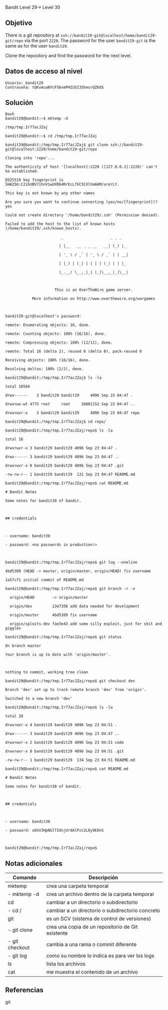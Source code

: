 Bandit Level 29→ Level 30

## Objetivo

There is a git repository at `ssh://bandit29-git@localhost/home/bandit29-git/repo` via the port `2220`. The password for the user `bandit29-git` is the same as for the user `bandit29`.

Clone the repository and find the password for the next level.
## Datos de acceso al nivel

```
Usuario: bandit29
Contraseña: tQKvmcwNYcFS6vmPHIUSI3ShmsrQZK8S
```
## Solución
```
Bash
bandit29@bandit:~$ mktemp -d

/tmp/tmp.Ir77acJZaj

bandit29@bandit:~$ cd /tmp/tmp.Ir77acJZaj

bandit29@bandit:/tmp/tmp.Ir77acJZaj$ git clone ssh://bandit29-git@localhost:2220/home/bandit29-git/repo

Cloning into 'repo'...

The authenticity of host '[localhost]:2220 ([127.0.0.1]:2220)' can't be established.

ED25519 key fingerprint is SHA256:C2ihUBV7ihnV1wUXRb4RrEcLfXC5CXlhmAAM/urerLY.

This key is not known by any other names

Are you sure you want to continue connecting (yes/no/[fingerprint])? yes

Could not create directory '/home/bandit29/.ssh' (Permission denied).

Failed to add the host to the list of known hosts (/home/bandit29/.ssh/known_hosts).

                         _                     _ _ _   

                        | |__   __ _ _ __   __| (_) |_ 

                        | '_ \ / _` | '_ \ / _` | | __|

                        | |_) | (_| | | | | (_| | | |_ 

                        |_.__/ \__,_|_| |_|\__,_|_|\__|

  

                      This is an OverTheWire game server. 

            More information on http://www.overthewire.org/wargames

  

bandit29-git@localhost's password: 

remote: Enumerating objects: 16, done.

remote: Counting objects: 100% (16/16), done.

remote: Compressing objects: 100% (11/11), done.

remote: Total 16 (delta 2), reused 0 (delta 0), pack-reused 0

Receiving objects: 100% (16/16), done.

Resolving deltas: 100% (2/2), done.

bandit29@bandit:/tmp/tmp.Ir77acJZaj$ ls -la

total 10564

drwx------    3 bandit29 bandit29     4096 Sep 23 04:47 .

drwxrwx-wt 4775 root     root     10801152 Sep 23 04:47 ..

drwxrwxr-x    3 bandit29 bandit29     4096 Sep 23 04:47 repo

bandit29@bandit:/tmp/tmp.Ir77acJZaj$ cd repo/

bandit29@bandit:/tmp/tmp.Ir77acJZaj/repo$ ls -la

total 16

drwxrwxr-x 3 bandit29 bandit29 4096 Sep 23 04:47 .

drwx------ 3 bandit29 bandit29 4096 Sep 23 04:47 ..

drwxrwxr-x 8 bandit29 bandit29 4096 Sep 23 04:47 .git

-rw-rw-r-- 1 bandit29 bandit29  131 Sep 23 04:47 README.md

bandit29@bandit:/tmp/tmp.Ir77acJZaj/repo$ cat README.md 

# Bandit Notes

Some notes for bandit30 of bandit.

  

## credentials

  

- username: bandit30

- password: <no passwords in production!>

  

bandit29@bandit:/tmp/tmp.Ir77acJZaj/repo$ git log --oneline

4bd5389 (HEAD -> master, origin/master, origin/HEAD) fix username

1a57cf1 initial commit of README.md

bandit29@bandit:/tmp/tmp.Ir77acJZaj/repo$ git branch -r -v

  origin/HEAD        -> origin/master

  origin/dev         13e7356 add data needed for development

  origin/master      4bd5389 fix username

  origin/sploits-dev fae3e43 add some silly exploit, just for shit and giggles

bandit29@bandit:/tmp/tmp.Ir77acJZaj/repo$ git status

On branch master

Your branch is up to date with 'origin/master'.

  

nothing to commit, working tree clean

bandit29@bandit:/tmp/tmp.Ir77acJZaj/repo$ git checkout dev

Branch 'dev' set up to track remote branch 'dev' from 'origin'.

Switched to a new branch 'dev'

bandit29@bandit:/tmp/tmp.Ir77acJZaj/repo$ ls -la

total 20

drwxrwxr-x 4 bandit29 bandit29 4096 Sep 23 04:51 .

drwx------ 3 bandit29 bandit29 4096 Sep 23 04:47 ..

drwxrwxr-x 2 bandit29 bandit29 4096 Sep 23 04:51 code

drwxrwxr-x 8 bandit29 bandit29 4096 Sep 23 04:51 .git

-rw-rw-r-- 1 bandit29 bandit29  134 Sep 23 04:51 README.md

bandit29@bandit:/tmp/tmp.Ir77acJZaj/repo$ cat README.md 

# Bandit Notes

Some notes for bandit30 of bandit.

  

## credentials

  

- username: bandit30

- password: xbhV3HpNGlTIdnjUrdAlPzc2L6y9EOnS

  

bandit29@bandit:/tmp/tmp.Ir77acJZaj/repo$
```
## Notas adicionales

| Comando | Descripción |
|-----------|-----------|
| mktemp | crea una carpeta temporal|
|- mktemp -d | crea un archivo dentro de la carpeta temporal|
| cd | cambiar a un directorio o subdirectorio|
|- cd / | cambiar a un directorio o subdirectorio concreto|
| git | es un SCV (sistema de control de versiones)|
|- git clone | crea una copia de un repositorio de Git existente|
|- git checkout | cambia a una rama o commit diferente|
|- git log | como su nombre lo indica es para ver los logs|
| ls | lista los archivos|
| cat| me muestra el contenido de un archivo|
## Referencias

git
